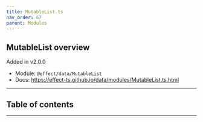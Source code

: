 ```yaml
---
title: MutableList.ts
nav_order: 67
parent: Modules
---
```


## MutableList overview

Added in v2.0.0

- Module: `@effect/data/MutableList`
- Docs: https://effect-ts.github.io/data/modules/MutableList.ts.html

---

<h2 class="text-delta">Table of contents</h2>

---
